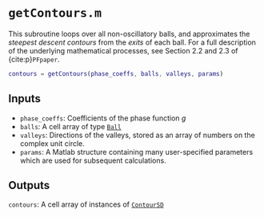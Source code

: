 # `getContours.m`

This subroutine loops over all non-oscillatory balls, and approximates the *steepest descent contours* from the *exits* of each ball. For a full description of the underlying mathematical processes, see Section 2.2 and 2.3 of {cite:p}`PFpaper`.

```matlab
contours = getContours(phase_coeffs, balls, valleys, params)
```

## Inputs

* `phase_coeffs`: Coefficients of the phase function $g$
* `balls`: A cell array of type [`Ball`](Ball.md)
* `valleys`: Directions of the valleys, stored as an array of numbers on the complex unit circle.
* `params`: A Matlab structure containing many user-specified parameters which are used for subsequent calculations.

## Outputs

`contours`: A cell array of instances of [`ContourSD`](ContourSD.md)